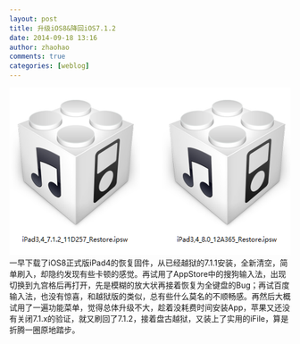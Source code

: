 ```yaml
---
layout: post
title: 升级iOS8&降回iOS7.1.2
date: 2014-09-18 13:16
author: zhaohao
comments: true
categories: [weblog]
---
```

<a href="/Resource/iOS8-20140918.png"><img src="/Resource/iOS8-20140918.png" alt="iOS8-20140918" width="540" height="300" /></a>
一早下载了iOS8正式版iPad4的恢复固件，从已经越狱的7.1.1安装，全新清空，简单刷入，却隐约发现有些卡顿的感觉。再试用了AppStore中的搜狗输入法，出现切换到九宫格后再打开，先是模糊的放大状再接着恢复为全键盘的Bug；再试百度输入法，也没有惊喜，和越狱版的类似，总有些什么莫名的不顺畅感。再然后大概试用了一遍功能菜单，觉得总体升级不大，趁着没耗费时间安装App，苹果又还没有关闭7.1.x的验证，就又刷回了7.1.2，接着盘古越狱，又装上了实用的iFile，算是折腾一圈原地踏步。
